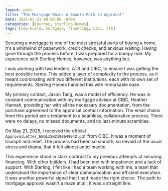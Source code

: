 ```yaml
---
layout: post
title: "The Mortgage Maze: A Smooth Path to Approval"
date: 2025-05-21 00:00:00 -0700
categories: [journey, sterling-homes]
tags: [new-build, mortgage, financing, cibc, atb]
---
```


Securing a mortgage is one of the most stressful parts of buying a home. It's a whirlwind of paperwork, credit checks, and anxious waiting. Having gone through the process before, I was prepared for a bumpy ride. My experience with Sterling Homes, however, was anything but.

I was working with two lenders, ATB and CIBC, to ensure I was getting the best possible terms. This added a layer of complexity to the process, as it meant coordinating with two different institutions, each with its own set of requirements. Sterling Homes handled this with remarkable ease.

My primary contact, Jason Tang, was a model of efficiency. He was in constant communication with my mortgage advisor at CIBC, Heather Hannah, providing her with all the necessary documentation, from the purchase agreement to the appraisal contact information. The email chains from this period are a testament to a seamless, collaborative process. There were no delays, no missed documents, and no last-minute scrambles.

On May 21, 2025, I received the official `ApprovalLetter_ENGLISH2190649042.pdf` from CIBC. It was a moment of triumph and relief. The process had been so smooth, so devoid of the usual stress and drama, that it felt almost anticlimactic.

This experience stood in stark contrast to my previous attempts at securing financing. With other builders, I had been met with impatience and a lack of support. With Sterling, I felt like I had a team working with me, a team that understood the importance of clear communication and efficient execution. It was another powerful signal that I had made the right choice. The path to mortgage approval wasn't a maze at all; it was a straight line.
